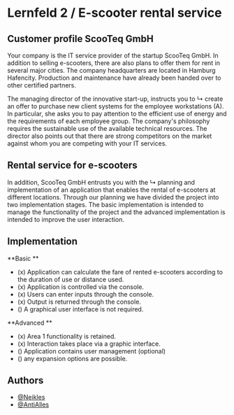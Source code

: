 # Lernfeld 2 / E-scooter rental service
## Customer profile ScooTeq GmbH

Your company is the IT service provider of the startup ScooTeq GmbH. In addition to selling e-scooters, there are also plans to offer them for rent in several major cities. The company headquarters are located in Hamburg Hafencity. Production and maintenance have already been handed over to other certified partners.

The managing director of the innovative start-up, instructs you to ↳ create an offer to purchase new client systems for the employee workstations (A). In particular, she asks you to pay attention to the efficient use of energy and the requirements of each employee group. The company's philosophy requires the sustainable use of the available technical resources. The director also points out that there are strong competitors on the market against whom you are competing with your IT services.

## Rental service for e-scooters

In addition, ScooTeq GmbH entrusts you with the ↳ planning and implementation of an application that enables the rental of e-scooters at different locations.
Through our planning we have divided the project into two implementation stages. The basic implementation is intended to manage the functionality of the project and the advanced implementation is intended to improve the user interaction.

## Implementation

**Basic **

- (x) Application can calculate the fare of rented e-scooters according to the duration of use or distance used.
- (x) Application is controlled via the console.
- (x) Users can enter inputs through the console.
- (x) Output is returned through the console.
- () A graphical user interface is not required.


**Advanced **

- (x) Area 1 functionality is retained.
- (x) Interaction takes place via a graphic interface.
- () Application contains user management (optional)
- () any expansion options are possible.


## Authors

- [@Neikles](https://github.com/Neikles)
- [@AntiAlles](https://github.com/AntiAlles)
